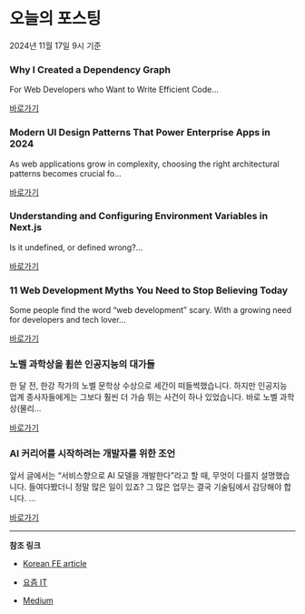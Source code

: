 # 오늘의 포스팅 
2024년 11월 17일 9시 기준 

### Why I Created a Dependency Graph 

 For Web Developers who Want to Write Efficient Code... 

 [바로가기](https://medium.com/m/signin?actionUrl=https%3A%2F%2Fmedium.com%2F_%2Fbookmark%2Fp%2Fdde30bca915d&operation=register&redirect=https%3A%2F%2Fmedium.com%2F%40jnoncode%2Fwhy-i-created-a-dependency-graph-dde30bca915d&source=---recommended_stories---frontend---0-84----------------bookmark_preview----8840de45_950c_4d0e_a3f7_91c127b9bd9a-------) 

### Modern UI Design Patterns That Power Enterprise Apps in 2024 

 As web applications grow in complexity, choosing the right architectural patterns becomes crucial fo... 

 [바로가기](https://medium.com/m/signin?actionUrl=https%3A%2F%2Fmedium.com%2F_%2Fbookmark%2Fp%2Fd14e941ad18e&operation=register&redirect=https%3A%2F%2Fmedium.com%2F%40charu.sharma517%2Fmodern-ui-design-patterns-that-power-enterprise-apps-in-2024-d14e941ad18e&source=---recommended_stories---reactjs---0-84----------------bookmark_preview----e3ab467d_62a3_45ac_bcab_b8cd2865deb8-------) 

### Understanding and Configuring Environment Variables in Next.js 

 Is it undefined, or defined wrong?... 

 [바로가기](https://medium.com/m/signin?actionUrl=https%3A%2F%2Fmedium.com%2F_%2Fbookmark%2Fp%2F15b5a5a7e194&operation=register&redirect=https%3A%2F%2Fmedium.com%2F%40efefurkankarakaya%2Funderstanding-and-configuring-environment-variables-in-next-js-15b5a5a7e194&source=---recommended_stories---nextjs---0-84----------------bookmark_preview----579b1894_43ab_4885_9f61_4316fd030141-------) 

### 11 Web Development Myths You Need to Stop Believing Today 

 Some people find the word “web development” scary. With a growing need for developers and tech lover... 

 [바로가기](https://medium.com/m/signin?actionUrl=https%3A%2F%2Fmedium.com%2F_%2Fbookmark%2Fp%2F0dd3e115ff00&operation=register&redirect=https%3A%2F%2Fpinjarirehan.medium.com%2F11-web-development-myths-you-need-to-stop-believing-today-0dd3e115ff00&source=---recommended_stories---front_end_development---0-84----------------bookmark_preview----b7f055f5_2363_4246_96b0_1b486a5bec1c-------) 

### 노벨 과학상을 휩쓴 인공지능의 대가들 

 한 달 전, 한강 작가의 노벨 문학상 수상으로 세간이 떠들썩했습니다. 하지만 인공지능 업계 종사자들에게는 그보다 훨씬 더 가슴 뛰는 사건이 하나 있었습니다. 바로 노벨 과학상(물리... 

 [바로가기](https://yozm.wishket.com/magazine/detail/2847/) 

### AI 커리어를 시작하려는 개발자를 위한 조언 

 앞서 글에서는 “서비스향으로 AI 모델을 개발한다”라고 할 때, 무엇이 다를지 설명했습니다. 들여다봤더니 정말 많은 일이 있죠? 그 많은 업무는 결국 기술팀에서 감당해야 합니다. ... 

 [바로가기](https://yozm.wishket.com/magazine/detail/2845/) 

---

**참조 링크**

- [Korean FE article](https://kofearticle.substack.com) 

- [요즘 IT](https://yozm.wishket.com/magazine) 

- [Medium](https://medium.com) 

